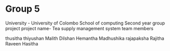 # Group 5
University - University of Colombo School of computing
Second year group project
project name- Tea supply management system
team members

thusitha thiyushan
Malith Dilshan
Hemantha
Madhushika rajapaksha
Rajitha Raveen
Hasitha

